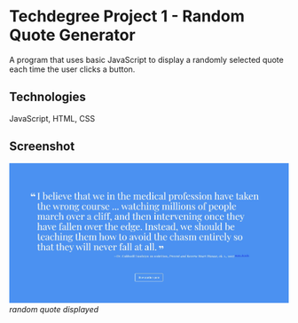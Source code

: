 # Techdegree Project 1 - Random Quote Generator
A program that uses basic JavaScript to display a randomly selected quote each time the user clicks a button.

## Technologies 
JavaScript, HTML, CSS

## Screenshot
![image](https://raw.githubusercontent.com/onesoftwareengineer/techdegree-project-1/master/screenshot1.JPG)
*random quote displayed*
